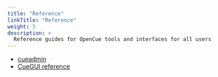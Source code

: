 ```yaml
---
title: "Reference"
linkTitle: "Reference"
weight: 5
description: >
  Reference guides for OpenCue tools and interfaces for all users
---
```


*   [cueadmin](/docs/reference/commands/cueadmin)
*   [CueGUI reference](/docs/reference/cuegui-reference)
